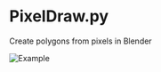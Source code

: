 # PixelDraw.py
Create polygons from pixels in Blender

![Example](https://pbs.twimg.com/media/C6mZrflWwAAOWOK.jpg)
